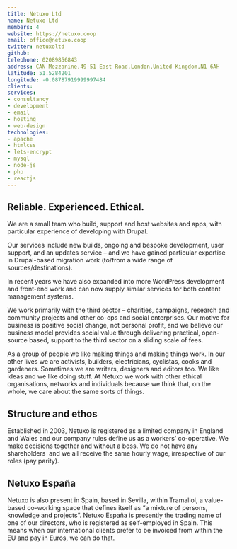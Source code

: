 ```yaml
---
title: Netuxo Ltd
name: Netuxo Ltd
members: 4
website: https://netuxo.coop
email: office@netuxo.coop
twitter: netuxoltd
github:
telephone: 02089856843
address: CAN Mezzanine,49-51 East Road,London,United Kingdom,N1 6AH
latitude: 51.5284201
longitude: -0.08787919999997484
clients:
services:
- consultancy
- development
- email
- hosting
- web-design
technologies:
- apache
- htmlcss
- lets-encrypt
- mysql
- node-js
- php
- reactjs
---
```


## Reliable. Experienced. Ethical.

We are a small team who build, support and host websites and apps, with particular experience of developing with Drupal.

Our services include new builds, ongoing and bespoke development, user support, and an updates service – and we have gained particular expertise in Drupal-based migration work (to/from a wide range of sources/destinations).

In recent years we have also expanded into more WordPress development and front-end work and can now supply similar services for both content management systems.

We work primarily with the third sector – charities, campaigns, research and community projects and other co-ops and social enterprises. Our motive for business is positive social change, not personal profit, and we believe our business model provides social value through delivering practical, open-source based, support to the third sector on a sliding scale of fees.

As a group of people we like making things and making things work. In our other lives we are activists, builders, electricians, cyclistas, cooks and gardeners. Sometimes we are writers, designers and editors too. We like ideas and we like doing stuff. At Netuxo we work with other ethical organisations, networks and individuals because we think that, on the whole, we care about the same sorts of things.

## Structure and ethos

Established in 2003, Netuxo is registered as a limited company in England and Wales and our company rules define us as a workers’ co-operative. We make decisions together and without a boss. We do not have any shareholders  and we all receive the same hourly wage, irrespective of our roles (pay parity).

## Netuxo España

Netuxo is also present in Spain, based in Sevilla, within Tramallol, a value-based co-working space that defines itself as “a mixture of persons, knowledge and projects”. Netuxo España is presently the trading name of one of our directors, who is registered as self-employed in Spain. This means when our international clients prefer to be invoiced from within the EU and pay in Euros, we can do that.
